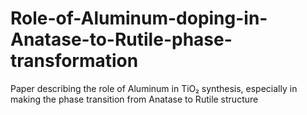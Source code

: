 # Role-of-Aluminum-doping-in-Anatase-to-Rutile-phase-transformation
Paper describing the role of Aluminum in TiO₂ synthesis, especially in making the phase transition from Anatase to Rutile structure
